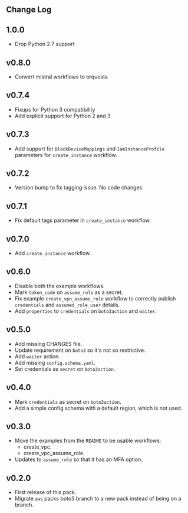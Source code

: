 ## Change Log

## 1.0.0

* Drop Python 2.7 support

## v0.8.0
- Convert mistral workflows to orquesta

## v0.7.4

- Fixups for Python 3 compatibility
- Add explicit support for Python 2 and 3

## v0.7.3
- Add support for `BlockDeviceMappings` and `IamInstanceProfile` parameters for
  `create_instance` workflow.

## v0.7.2
- Version bump to fix tagging issue. No code changes.

## v0.7.1
- Fix default tags parameter in `create_instance` workflow.

## v0.7.0
- Add `create_instance` workflow.

## v0.6.0
- Disable both the example workflows.
- Mark `token_code` on `assume_role` as a secret.
- Fix example `create_vpn_assume_role` workflow to correctly publish `credentials`
  and `assumed_role_user` details.
- Add `properties` to `credentials` on `boto3action` and `waiter`.

## v0.5.0
- Add missing CHANGES file.
- Update requirement on `boto3` so it's not so restrictive.
- Add `waiter` action.
- Add missing `config.schema.yaml`.
- Set credentials as `secret` on `boto3action`.

## v0.4.0
- Mark `credentials` as secret on `boto3action`.
- Add a simple config schema with a default region, which is not used.

## v0.3.0
- Move the examples from the `README` to be usable workflows:
  - create_vpc.
  - create_vpc_assume_role.
- Updates to `assume_role` so that it has an MFA option.

## v0.2.0
- First release of this pack.
- Migrate `aws` packs boto3 branch to a new pack instead of being on a branch.
